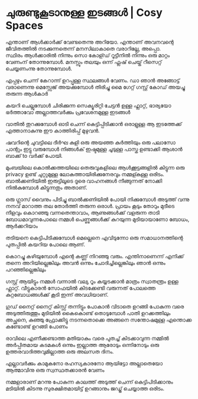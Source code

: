 # ചുരുണ്ടുകൂടാനുള്ള ഇടങ്ങൾ \| Cosy Spaces

എന്താണ് ആൾക്കാർക്ക് വേണ്ടതെന്നു അറിയോ. എന്താണ് അവനവന്റെ ജീവിതത്തിൽ നടക്കുന്നതെന്ന് മനസിലാകാതെ വരാറില്ലേ, അപ്പൊ.  
സ്ഥിരം ആൾക്കാരിൽ നിന്നും സൊ കോള്ഡ് റൂട്ടീനിൽ നിന്നും ഒരു മാറ്റം വേണംന് തോന്നുമ്പോൾ. മനസ്സും തലയും ഒന്ന് ഫ്ലഷ് ചെയ്ത് റീസെറ്റ് ചെയ്യണംന്നു തോന്നുമ്പോൾ.

എപ്പഴും ചെന്ന് കേറാന്ന് ഉറപ്പുള്ള സ്ഥലങ്ങൾ വേണം. ഡാ ഞാൻ അങ്ങോട്ട് വരാണെന്നു മെസ്സേജ് അയക്കുമ്പോൾ തിരിച്ചു മൈ ഗേറ്റ് ഗസ്റ്റ് കോഡ് അയച്ചു തരുന്ന ആൾകാർ

കയറി ചെല്ലുമ്പോൾ ചിരിക്കുന്ന സെക്യൂരിറ്റി ചേട്ടൻ ഉള്ള ഫ്ലാറ്റ്, ഭാര്യയോ ഭർത്താവോ അല്ലാത്തവർക്കും പ്രവേശനമുള്ള ഇടങ്ങൾ

വാതിൽ തുറക്കുമ്പോൾ ഓടി ചെന്ന് കെട്ടിപ്പിടിക്കാൻ ഒരാളുള്ള ആ ഇടത്തേക്ക് എത്താനാകുന്നു ഈ കാത്തിരിപ്പ് മുഴുവൻ.

ഷവറിന്റെ ചുവട്ടിലെ ദീർഘ കുളി ഒരു അയഞ്ഞ കുർത്തിയും ഒരു പലാസോ പാന്റും ഇട്ടു വരുമ്പോൾ നിങ്ങൾക് ഇഷ്ടമുള്ള ചൂടുള്ള പാസ്ത ഉണ്ടാക്കി ആശാൻ ബാക്ക് to വർക്ക്‌ പോയി.

മുംബയിലെ കൊൽക്കത്തയിലെ തെരുവുകളിലെ ആൾക്കൂട്ടങ്ങളിൽ കിട്ടുന്ന ഒരു privacy ഉണ്ട് ചുറ്റുമുള്ള ലോകത്തായിരിക്കുനേരവും നമ്മള്കുള്ള ഒരിടം. ബാൽക്കണിയിൽ ഇരുട്ടിലൂടെ ദൂരെ വാഹനങ്ങൾ നീങ്ങുന്നത് നോക്കി നിൽകുമ്പോൾ കിട്ടുന്നതും അതാണ്‌.

ഒരു ഗ്ലാസ്‌ വൈനും പിടിച്ചു ബാൽക്കണിയിൽ പോയി നിക്കുമ്പോൾ അടുത്ത് വന്നു നനവ് മാറാത്ത തല തോർത്തി തരുന്ന ഒരാൾ. പ്രായം കൂടും തോറും മുടീടെ നീളവും കൊറഞ്ഞു വന്നതെന്താവാം, ആണുങ്ങൾക്ക് വളരുന്ന താടി ബോധമാവുന്നപോലെ നമ്മൾ പെണ്ണുങ്ങൾക്ക്‌ കുറയുന്ന മുടിയായാണോ ബോധം, ആർക്കറിയാം

തടിയനെ കെട്ടിപിടിക്കുമ്പോൾ മെല്ലെനെ എവിടുന്നോ ഒരു സമാധാനത്തിന്റെ പുതപ്പിൽ കയറിയ പോലെ ആണ്.

കൊറച്ചു കഴിയുമ്പോൾ എന്റെ കണ്ണ് നിറഞ്ഞു വരും. എന്തിനാണെന്ന് എനിക്ക് തന്നെ അറിയില്ലെങ്കിലും അവൻ ഒന്നും ചോദിച്ചില്ലെങ്കിലും ഞാൻ ഒന്നും പറഞ്ഞില്ലെങ്കിലും

ഗസ്റ്റ് ആയിട്ടും നമ്മൾ വന്നാൽ വല്യ റൂം കയ്യടക്കാൻ മാത്രം സ്വാതന്ത്രം ഉള്ള ഫ്ലാറ്റ്. വീട്ടുകാരൻ സോഫയിൽ കിടക്കേണ്ടി വരുന്നത് പോലത്തെ കുറ്റബോധങ്ങൾക്ക് കൂടി ഇന്ന് അവധിയാണ്.

ഗുഡ് നൈറ്റ്‌ നൈറ്റ്‌ കിസ്സ് തന്നിട്ടും പോകാൻ വിടാതെ ഉറങ്ങി പോകുന്ന വരെ അടുത്തിരുത്തും മുടിയിൽ കൈകൊണ്ട് തൊടുമ്പോൾ പാതി ഉറക്കത്തിലും അച്ഛനെ, കുഞ്ഞു ഫ്രോക്കിട്ടു നടന്നതൊക്കെ അങ്ങനെ സന്തോഷമുള്ള എന്തൊക്ക കണ്ടോണ്ട് ഉറങ്ങി പോണം

രാവിലെ എണീക്കണ്ടാത്ത മതിയാകും വരെ പുതച്ച് കിടക്കാവുന്ന നമ്മിൽ അർപ്പിതമായ കടമകൾ ഒന്നും ഇല്ലാത്ത ആരോടും ഒന്നിനോടും ഒരു ഉത്തരവാദിത്തവുമില്ലാത്ത ഒരു അലസത ദിനം.

എല്ലാവർക്കും കാമുകനോ രഹസ്യകാരനോ ആയിട്ടോ അല്ലാതെയോ ആത്മാവിനു ഒരു സ്വസ്ഥതക്കാരൻ വേണം

നമ്മളാരാണ് മറന്നു പോകുന്ന കാലത്ത് അടുത്ത് ചെന്ന് കെട്ടിപിടിക്കാനും മടിയിൽ കിടന്നു സുരക്ഷിതമായിട്ട് ഉറങ്ങാനും ജഡ്ജ് ചെയ്യാത്ത ഒരിടം.

